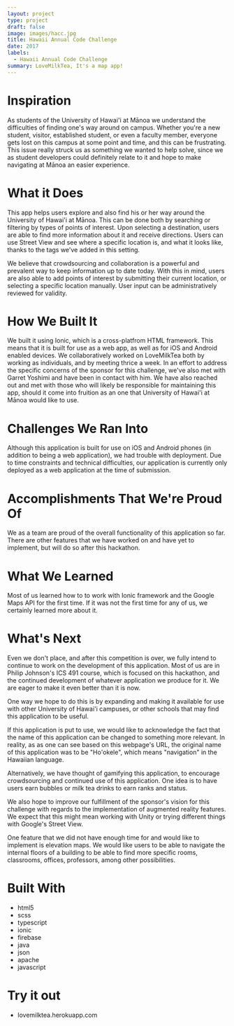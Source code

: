 ```yaml
---
layout: project
type: project
draft: false
image: images/hacc.jpg
title: Hawaii Annual Code Challenge
date: 2017
labels:
  - Hawaii Annual Code Challenge
summary: LoveMilkTea, It's a map app!
---
```


<center>
  <div class="ui embed" data-source="youtube" data-id="wLuSS2579hc" >
	</div>

</center>

# Inspiration
As students of the University of Hawai'i at Mānoa we understand the difficulties of finding one's way around on campus. Whether you're a new student, visitor, established student, or even a faculty member, everyone gets lost on this campus at some point and time, and this can be frustrating. This issue really struck us as something we wanted to help solve, since we as student developers could definitely relate to it and hope to make navigating at Mānoa an easier experience.

# What it Does
This app helps users explore and also find his or her way around the University of Hawai'i at Mānoa. This can be done both by searching or filtering by types of points of interest. Upon selecting a destination, users are able to find more information about it and receive directions. Users can use Street View and see where a specific location is, and what it looks like, thanks to the tags we've added in this setting.

We believe that crowdsourcing and collaboration is a powerful and prevalent way to keep information up to date today. With this in mind, users are also able to add points of interest by submitting their current location, or selecting a specific location manually. User input can be administratively reviewed for validity.

# How We Built It
We built it using Ionic, which is a cross-platfrom HTML framework. This means that it is built for use as a web app, as well as for iOS and Android enabled devices. We collaboratively worked on LoveMilkTea both by working as individuals, and by meeting thrice a week. In an effort to address the specific concerns of the sponsor for this challenge, we've also met with Garret Yoshimi and have been in contact with him. We have also reached out and met with those who will likely be responsible for maintaining this app, should it come into fruition as an one that University of Hawai'i at Mānoa would like to use.

# Challenges We Ran Into
Although this application is built for use on iOS and Android phones (in addition to being a web application), we had trouble with deployment. Due to time constraints and technical difficulties, our application is currently only deployed as a web application at the time of submission.

# Accomplishments That We're Proud Of
We as a team are proud of the overall functionality of this application so far. There are other features that we have worked on and have yet to implement, but will do so after this hackathon.

# What We Learned
Most of us learned how to to work with Ionic framework and the Google Maps API for the first time. If it was not the first time for any of us, we certainly learned more about it.

# What's Next
Even we don't place, and after this competition is over, we fully intend to continue to work on the development of this application. Most of us are in Philip Johnson's ICS 491 course, which is focused on this hackathon, and the continued development of whatever application we produce for it. We are eager to make it even better than it is now.

One way we hope to do this is by expanding and making it available for use with other University of Hawai'i campuses, or other schools that may find this application to be useful.

If this application is put to use, we would like to acknowledge the fact that the name of this application can be changed to something more relevant. In reality, as as one can see based on this webpage's URL, the original name of this application was to be "Ho'okele", which means "navigation" in the Hawaiian language.

Alternatively, we have thought of gamifying this application, to encourage crowdsourcing and continued use of this application. One idea is to have users earn bubbles or milk tea drinks to earn ranks and status.

We also hope to improve our fulfillment of the sponsor's vision for this challenge with regards to the implementation of augmented reality features. We expect that this might mean working with Unity or trying different things with Google's Street View.

One feature that we did not have enough time for and would like to implement is elevation maps. We would like users to be able to navigate the internal floors of a building to be able to find more specific rooms, classrooms, offices, professors, among other possibilities.

# Built With
- html5
- scss
- typescript
- ionic
- firebase
- java
- json
- apache
- javascript
# Try it out
- lovemilktea.herokuapp.com
